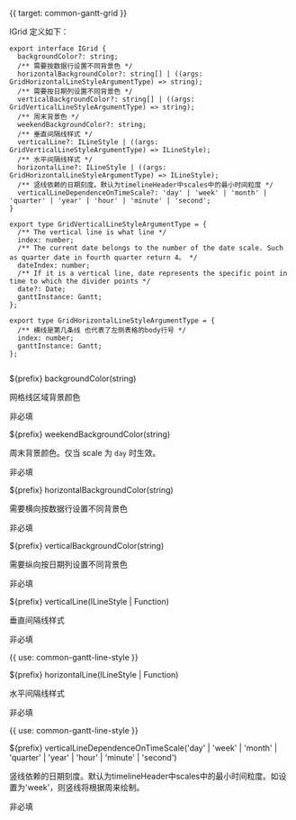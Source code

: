 {{ target: common-gantt-grid }}

IGrid 定义如下：

```
export interface IGrid {
  backgroundColor?: string;
  /** 需要按数据行设置不同背景色 */
  horizontalBackgroundColor?: string[] | ((args: GridHorizontalLineStyleArgumentType) => string);
  /** 需要按日期列设置不同背景色 */
  verticalBackgroundColor?: string[] | ((args: GridVerticalLineStyleArgumentType) => string);
  /** 周末背景色 */
  weekendBackgroundColor?: string;
  /** 垂直间隔线样式 */
  verticalLine?: ILineStyle | ((args: GridVerticalLineStyleArgumentType) => ILineStyle);
  /** 水平间隔线样式 */
  horizontalLine?: ILineStyle | ((args: GridHorizontalLineStyleArgumentType) => ILineStyle);
  /** 竖线依赖的日期刻度。默认为timelineHeader中scales中的最小时间粒度 */
  verticalLineDependenceOnTimeScale?: 'day' | 'week' | 'month' | 'quarter' | 'year' | 'hour' | 'minute' | 'second';
}

export type GridVerticalLineStyleArgumentType = {
  /** The vertical line is what line */
  index: number;
  /** The current date belongs to the number of the date scale. Such as quarter date in fourth quarter return 4。 */
  dateIndex: number;
  /** If it is a vertical line, date represents the specific point in time to which the divider points */
  date?: Date;
  ganttInstance: Gantt;
};

export type GridHorizontalLineStyleArgumentType = {
  /** 横线是第几条线 也代表了左侧表格的body行号 */
  index: number;
  ganttInstance: Gantt;
};


```

${prefix} backgroundColor(string)

网格线区域背景颜色

非必填

${prefix} weekendBackgroundColor(string)

周末背景颜色。仅当 scale 为 `day` 时生效。

非必填

${prefix} horizontalBackgroundColor(string)

需要横向按数据行设置不同背景色

非必填

${prefix} verticalBackgroundColor(string)

需要纵向按日期列设置不同背景色

非必填

${prefix} verticalLine(ILineStyle | Function)

垂直间隔线样式

非必填

{{ use: common-gantt-line-style }}

${prefix} horizontalLine(ILineStyle | Function)

水平间隔线样式

非必填

{{ use: common-gantt-line-style }}

${prefix} verticalLineDependenceOnTimeScale('day' | 'week' | 'month' | 'quarter' | 'year' | 'hour' | 'minute' | 'second')

竖线依赖的日期刻度。默认为timelineHeader中scales中的最小时间粒度。如设置为'week'，则竖线将根据周来绘制。

非必填
